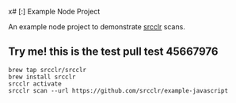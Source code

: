 x# [:] Example Node Project

An example node project to demonstrate [srcclr](https://www.srcclr.com) scans.





## Try me! this is the test pull test 45667976




```
brew tap srcclr/srcclr
brew install srcclr
srcclr activate
srcclr scan --url https://github.com/srcclr/example-javascript
```
